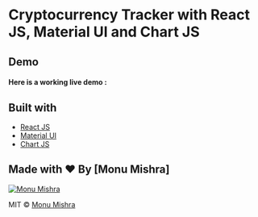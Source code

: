 # Cryptocurrency Tracker with React JS, Material UI and Chart JS


## Demo
#### Here is a working live demo :  

## Built with 

- [React JS](https://reactjs.org/)
- [Material UI](https://v4.mui.com/)
- [Chart JS](https://reactchartjs.github.io/react-chartjs-2/#/)

## Made with ♥ By [Monu Mishra]

[![Monu Mishra](https://avatars.githubusercontent.com/u/96140349?s=400&u=60c54d6c7f8f97fa173124a1a3674a483ffcf3cf&v=4)](https://github.com/monumishra326)

MIT © [Monu Mishra ](https://github.com/monumishra326)
